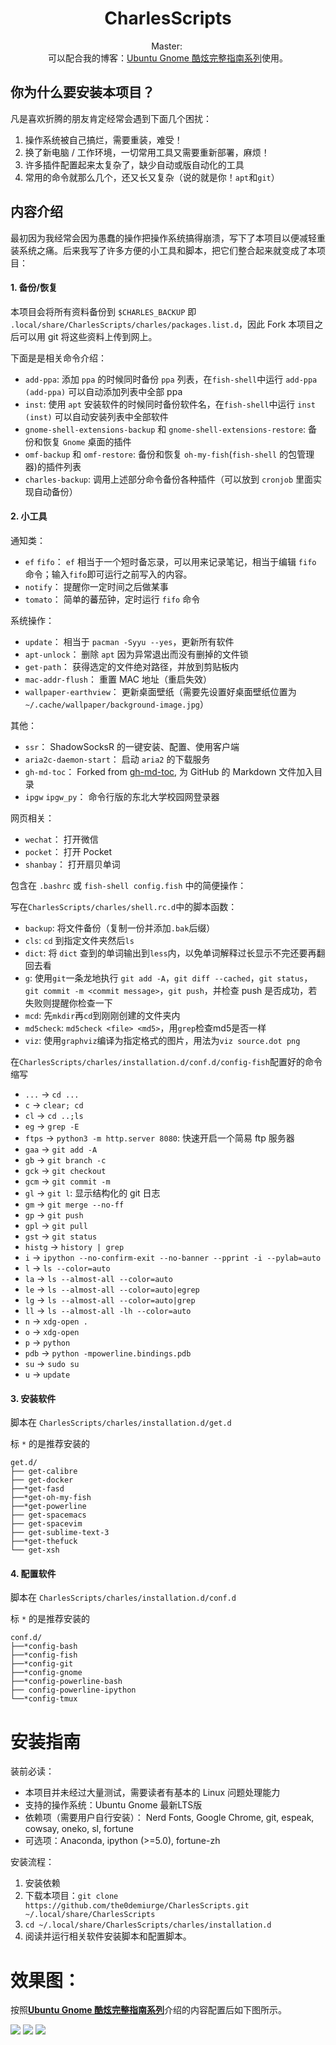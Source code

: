 <div style="text-align: center;">
    <h1>CharlesScripts</h1>
    Master: <img src="https://travis-ci.org/the0demiurge/CharlesScripts.svg?branch=master" alt="">
    <br>
    可以配合我的博客：<a href="https://the0demiurge.blogspot.jp/2017/02/ubuntu-gnome.html">Ubuntu Gnome 酷炫完整指南系列</a>使用。
</div>



## 你为什么要安装本项目？ ##

凡是喜欢折腾的朋友肯定经常会遇到下面几个困扰：

1. 操作系统被自己搞烂，需要重装，难受！
2. 换了新电脑 / 工作环境，一切常用工具又需要重新部署，麻烦！
3. 许多插件配置起来太复杂了，缺少自动或版自动化的工具
4. 常用的命令就那么几个，还又长又复杂（说的就是你！`apt`和`git`）


## 内容介绍 ##

最初因为我经常会因为愚蠢的操作把操作系统搞得崩溃，写下了本项目以便减轻重装系统之痛。后来我写了许多方便的小工具和脚本，把它们整合起来就变成了本项目：

#### 1. 备份/恢复 ####

本项目会将所有资料备份到 `$CHARLES_BACKUP` 即 `.local/share/CharlesScripts/charles/packages.list.d`，因此 Fork 本项目之后可以用 git 将这些资料上传到网上。

下面是是相关命令介绍：

- `add-ppa`: 添加 `ppa` 的时候同时备份 `ppa` 列表，在`fish-shell`中运行 `add-ppa (add-ppa)` 可以自动添加列表中全部 ppa
- `inst`: 使用 `apt` 安装软件的时候同时备份软件名，在`fish-shell`中运行 `inst (inst)` 可以自动安装列表中全部软件
- `gnome-shell-extensions-backup` 和 `gnome-shell-extensions-restore`: 备份和恢复 `Gnome` 桌面的插件
- `omf-backup` 和 `omf-restore`: 备份和恢复 `oh-my-fish`(`fish-shell` 的包管理器)的插件列表
- `charles-backup`: 调用上述部分命令备份各种插件（可以放到 `cronjob` 里面实现自动备份）

#### 2. 小工具 ####

通知类：

- `ef` `fifo`： `ef` 相当于一个短时备忘录，可以用来记录笔记，相当于编辑 `fifo` 命令；输入`fifo`即可运行之前写入的内容。
- `notify`： 提醒你一定时间之后做某事 
- `tomato`： 简单的蕃茄钟，定时运行 `fifo` 命令

系统操作：

- `update`： 相当于 `pacman -Syyu --yes`，更新所有软件
- `apt-unlock`： 删除 `apt` 因为异常退出而没有删掉的文件锁
- `get-path`： 获得选定的文件绝对路径，并放到剪贴板内
- `mac-addr-flush`： 重置 MAC 地址（重启失效）
- `wallpaper-earthview`： 更新桌面壁纸（需要先设置好桌面壁纸位置为 `~/.cache/wallpaper/background-image.jpg`）

其他：

- `ssr`： ShadowSocksR 的一键安装、配置、使用客户端
- `aria2c-daemon-start`： 启动 `aria2` 的下载服务
- `gh-md-toc`： Forked from [gh-md-toc](https://github.com/ekalinin/github-markdown-toc), 为 GitHub 的 Markdown 文件加入目录
- `ipgw` `ipgw_py`： 命令行版的东北大学校园网登录器


网页相关：

- `wechat`： 打开微信
- `pocket`： 打开 Pocket
- `shanbay`： 打开扇贝单词

包含在 `.bashrc` 或 `fish-shell config.fish` 中的简便操作：

写在`CharlesScripts/charles/shell.rc.d`中的脚本函数：

- `backup`: 将文件备份（复制一份并添加`.bak`后缀）
- `cls`: `cd` 到指定文件夹然后`ls`
- `dict`: 将 `dict` 查到的单词输出到`less`内，以免单词解释过长显示不完还要再翻回去看
- `g`: 使用`git`一条龙地执行 `git add -A`，`git diff --cached`，`git status`，`git commit -m <commit message>`，`git push`，并检查 push 是否成功，若失败则提醒你检查一下
- `mcd`: 先`mkdir`再`cd`到刚刚创建的文件夹内
- `md5check`: `md5check <file> <md5>`，用`grep`检查md5是否一样
- `viz`: 使用`graphviz`编译为指定格式的图片，用法为`viz source.dot png`

在`CharlesScripts/charles/installation.d/conf.d/config-fish`配置好的命令缩写

- `...` -> `cd ...`
- `c` -> `clear; cd`
- `cl` -> `cd ..;ls`
- `eg` -> `grep -E`
- `ftps` -> `python3 -m http.server 8080`: 快速开启一个简易 ftp 服务器
- `gaa` -> `git add -A`
- `gb` -> `git branch -c`
- `gck` -> `git checkout`
- `gcm` -> `git commit -m`
- `gl` -> `git l`: 显示结构化的 git 日志
- `gm` -> `git merge --no-ff`
- `gp` -> `git push`
- `gpl` -> `git pull`
- `gst` -> `git status`
- `histg` -> `history | grep`
- `i` -> `ipython --no-confirm-exit --no-banner --pprint -i --pylab=auto`
- `l` -> `ls --color=auto`
- `la` -> `ls --almost-all --color=auto`
- `le` -> `ls --almost-all --color=auto|egrep`
- `lg` -> `ls --almost-all --color=auto|grep`
- `ll` -> `ls --almost-all -lh --color=auto`
- `n` -> `xdg-open .`
- `o` -> `xdg-open`
- `p` -> `python`
- `pdb` -> `python -mpowerline.bindings.pdb`
- `su` -> `sudo su`
- `u` -> `update`



#### 3. 安装软件 ####

脚本在 `CharlesScripts/charles/installation.d/get.d`

标 `*` 的是推荐安装的

```
get.d/
├── get-calibre
├── get-docker
├──*get-fasd
├──*get-oh-my-fish
├──*get-powerline
├── get-spacemacs
├── get-spacevim
├── get-sublime-text-3
├──*get-thefuck
└── get-xsh

```

#### 4. 配置软件 ####

脚本在 `CharlesScripts/charles/installation.d/conf.d`

标 `*` 的是推荐安装的

```
conf.d/
├──*config-bash
├──*config-fish
├──*config-git
├──*config-gnome
├──*config-powerline-bash
├── config-powerline-ipython
└──*config-tmux

```

# 安装指南 #
装前必读：

- 本项目并未经过大量测试，需要读者有基本的 Linux 问题处理能力
- 支持的操作系统：Ubuntu Gnome 最新LTS版
- 依赖项（需要用户自行安装）： Nerd Fonts, Google Chrome, git, espeak, cowsay, oneko, sl, fortune
- 可选项：Anaconda, ipython (>=5.0), fortune-zh

安装流程：

1. 安装依赖
2. 下载本项目：`git clone https://github.com/the0demiurge/CharlesScripts.git ~/.local/share/CharlesScripts`
3. `cd ~/.local/share/CharlesScripts/charles/installation.d`
4. 阅读并运行相关软件安装脚本和配置脚本。

# 效果图： #

按照[**Ubuntu Gnome 酷炫完整指南系列**](https://the0demiurge.blogspot.jp/2017/02/ubuntu-gnome.html)介绍的内容配置后如下图所示。

![](figs/1.png)
![](figs/2.png)
![](figs/3.png)
